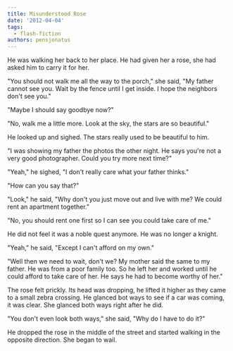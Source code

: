 ```yaml
---
title: Misunderstood Rose
date: '2012-04-04'
tags:
  - flash-fiction
authors: pensjonatus
---
```


He was walking her back to her place. He had given her a rose, she had asked him
to carry it for her.

<!-- truncate -->

"You should not walk me all the way to the porch," she said, "My father cannot
see you. Wait by the fence until I get inside. I hope the neighbors don't see
you."

"Maybe I should say goodbye now?"

"No, walk me a little more. Look at the sky, the stars are so beautiful."

He looked up and sighed. The stars really used to be beautiful to him.

"I was showing my father the photos the other night. He says you're not a very
good photographer. Could you try more next time?"

"Yeah," he sighed, "I don't really care what your father thinks."

"How can you say that?"

"Look," he said, "Why don't you just move out and live with me? We could rent an
apartment together."

"No, you should rent one first so I can see you could take care of me."

He did not feel it was a noble quest anymore. He was no longer a knight.

"Yeah," he said, "Except I can't afford on my own."

"Well then we need to wait, don't we? My mother said the same to my father. He
was from a poor family too. So he left her and worked until he could afford to
take care of her. He says he had to become worthy of her."

The rose felt prickly. Its head was dropping, he lifted it higher as they came
to a small zebra crossing. He glanced bot ways to see if a car was coming, it
was clear. She glanced both ways right after he did.

"You don't even look both ways," she said, "Why do I have to do it?"

He dropped the rose in the middle of the street and started walking in the
opposite direction. She began to wail.
